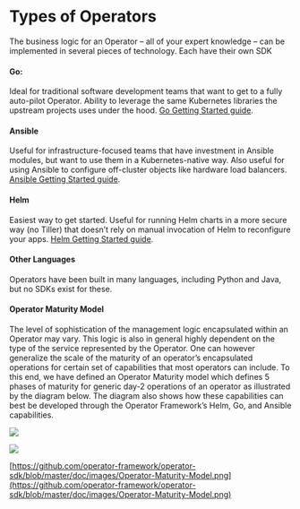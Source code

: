 # Types of Operators

The business logic for an Operator – all of your expert knowledge – can be implemented in several pieces of technology. Each have their own SDK  


#### Go:

Ideal for traditional software development teams that want to get to a fully auto-pilot Operator. Ability to leverage the same Kubernetes libraries the upstream projects uses under the hood. [Go Getting Started guide](https://github.com/operator-framework/operator-sdk/blob/master/doc/user-guide.md).

#### Ansible

Useful for infrastructure-focused teams that have investment in Ansible modules, but want to use them in a Kubernetes-native way. Also useful for using Ansible to configure off-cluster objects like hardware load balancers. [Ansible Getting Started guide](https://github.com/operator-framework/operator-sdk/blob/master/doc/ansible/user-guide.md).

#### Helm

Easiest way to get started. Useful for running Helm charts in a more secure way \(no Tiller\) that doesn’t rely on manual invocation of Helm to reconfigure your apps. [Helm Getting Started guide](https://github.com/operator-framework/operator-sdk/blob/master/doc/helm/user-guide.md).  


#### Other Languages

Operators have been built in many languages, including Python and Java, but no SDKs exist for these.  


#### Operator Maturity Model

The level of sophistication of the management logic encapsulated within an Operator may vary. This logic is also in general highly dependent on the type of the service represented by the Operator. One can however generalize the scale of the maturity of an operator’s encapsulated operations for certain set of capabilities that most operators can include. To this end, we have defined an Operator Maturity model which defines 5 phases of maturity for generic day-2 operations of an operator as illustrated by the diagram below. The diagram also shows how these capabilities can best be developed through the Operator Framework’s Helm, Go, and Ansible capabilities.  
  


![](https://lh4.googleusercontent.com/vq8TvgP_-LB2FWW68qfCorekC0-IdYiR7S9Hd2yYSya-Tj8OjxRtVzJQlTdxucreBZvE3dQEKGVXOqcoD4y41lCRwsKT4WN8CCjiUDKRCybzVOSvVte2JdWFdi2oB2Ctaqb3BQov)

![](https://lh6.googleusercontent.com/79buJdqZAtbidSHSD0pIEP2AgkjW0uGNBufmj9mQCJsqhGHKJV9uhfPc8xgUpwfGk472TEyeNkBWSJczhnJQW2lAdvNagBfU0OyNlCtr5Xv6wgUiUJWNue4vwsKol7NYpdNASMtW)

[https://github.com/operator-framework/operator-sdk/blob/master/doc/images/Operator-Maturity-Model.png](https://github.com/operator-framework/operator-sdk/blob/master/doc/images/Operator-Maturity-Model.png)  


